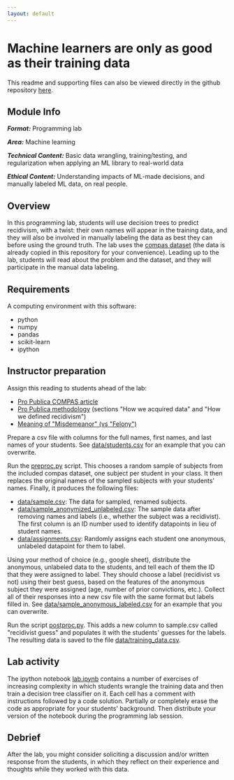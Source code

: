 ```yaml
---
layout: default
---
```


# Machine learners are only as good as their training data

This readme and supporting files can also be viewed directly in the github repository [here](https://github.com/garrettkatz/computer-conscience/tree/master/modules/ml/training). 

## Module Info

**_Format:_** Programming lab

**_Area:_** Machine learning

**_Technical Content:_** Basic data wrangling, training/testing, and regularization when applying an ML library to real-world data

**_Ethical Content:_** Understanding impacts of ML-made decisions, and manually labeled ML data, on real people.

## Overview

In this programming lab, students will use decision trees to predict recidivism, with a twist: their own names will appear in the training data, and they will also be involved in manually labeling the data as best they can before using the ground truth.  The lab uses the [compas dataset](https://github.com/propublica/compas-analysis) (the data is already copied in this repository for your convenience).  Leading up to the lab, students will read about the problem and the dataset, and they will participate in the manual data labeling.

## Requirements

A computing environment with this software:
- python
- numpy
- pandas
- scikit-learn
- ipython

## Instructor preparation

Assign this reading to students ahead of the lab:
- [Pro Publica COMPAS article](https://www.propublica.org/article/machine-bias-risk-assessments-in-criminal-sentencing)
- [Pro Publica methodology](https://www.propublica.org/article/how-we-analyzed-the-compas-recidivism-algorithm) (sections "How we acquired data" and "How we defined recidivism")
- [Meaning of "Misdemeanor" (vs "Felony")](https://en.wikipedia.org/wiki/Misdemeanor)

Prepare a csv file with columns for the full names, first names, and last names of your students.  See [data/students.csv](https://github.com/garrettkatz/computer-conscience/blob/master/modules/ml/training/data/students.csv) for an example that you can overwrite.

Run the [preproc.py](https://github.com/garrettkatz/computer-conscience/blob/master/modules/ml/training/preproc.py) script.  This chooses a random sample of subjects from the included compas dataset, one subject per student in your class.  It then replaces the original names of the sampled subjects with your students' names.  Finally, it produces the following files:

- [data/sample.csv](https://github.com/garrettkatz/computer-conscience/blob/master/modules/ml/training/data/sample.csv): The data for sampled, renamed subjects.
- [data/sample_anonymized_unlabeled.csv](https://github.com/garrettkatz/computer-conscience/blob/master/modules/ml/training/data/sample_anonymous_unlabeled.csv): The sample data after removing names and labels (i.e., whether the subject was a recidivist).  The first column is an ID number used to identify datapoints in lieu of student names.
- [data/assignments.csv](https://github.com/garrettkatz/computer-conscience/blob/master/modules/ml/training/data/assignments.csv): Randomly assigns each student one anonymous, unlabeled datapoint for them to label.

Using your method of choice (e.g., google sheet), distribute the anonymous, unlabeled data to the students, and tell each of them the ID that they were assigned to label.  They should choose a label (recidivist vs not) using their best guess, based on the features of the anonymous subject they were assigned (age, number of prior convictions, etc.).  Collect all of their responses into a new csv file with the same format but labels filled in.  See [data/sample_anonymous_labeled.csv](https://github.com/garrettkatz/computer-conscience/blob/master/modules/ml/training/data/sample_anonymous_labeled.csv) for an example that you can overwrite.

Run the script [postproc.py](https://github.com/garrettkatz/computer-conscience/blob/master/modules/ml/training/postproc.py).  This adds a new column to sample.csv called "recidivist guess" and populates it with the students' guesses for the labels.  The resulting data is saved to the file [data/training_data.csv](https://github.com/garrettkatz/computer-conscience/blob/master/modules/ml/training/data/training_data.csv).

## Lab activity

The ipython notebook [lab.ipynb](https://github.com/garrettkatz/computer-conscience/blob/master/modules/ml/training/lab.ipynb) contains a number of exercises of increasing complexity in which students wrangle the training data and then train a decision tree classifier on it.  Each cell has a comment with instructions followed by a code solution.  Partially or completely erase the code as appropriate for your students' background.  Then distribute your version of the notebook during the programming lab session.

## Debrief

After the lab, you might consider soliciting a discussion and/or written response from the students, in which they reflect on their experience and thoughts while they worked with this data.


